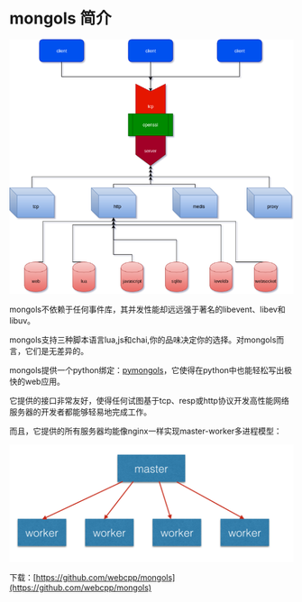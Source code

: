 # mongols 简介

![mongols.png](doc/image/mongols.png)


mongols不依赖于任何事件库，其并发性能却远远强于著名的libevent、libev和libuv。

mongols支持三种脚本语言lua,js和chai,你的品味决定你的选择。对mongols而言，它们是无差异的。

mongols提供一个python绑定：[pymongols](https://github.com/webcpp/pymongols)，它使得在python中也能轻松写出极快的web应用。

它提供的接口非常友好，使得任何试图基于tcp、resp或http协议开发高性能网络服务器的开发者都能够轻易地完成工作。

而且，它提供的所有服务器均能像nginx一样实现master-worker多进程模型：

![multiprocessing anything](doc/image/multiprocess.png)


下载：[https://github.com/webcpp/mongols](https://github.com/webcpp/mongols)